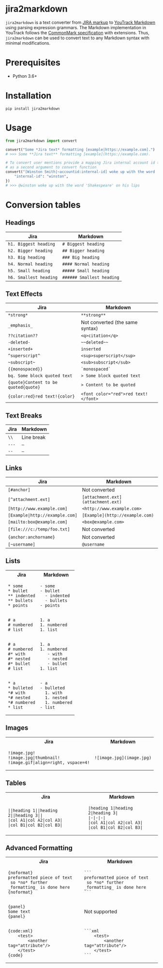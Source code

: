 # jira2markdown

`jira2markdown` is a text converter from [JIRA markup](https://jira.atlassian.com/secure/WikiRendererHelpAction.jspa?section=all) to [YouTrack Markdown](https://www.jetbrains.com/help/youtrack/standalone/youtrack-markdown-syntax-issues.html) using parsing expression grammars. The Markdown implementation in YouTrack follows the [CommonMark specification](https://spec.commonmark.org/0.29/) with extensions. Thus, `jira2markdown` can be used to convert text to any Markdown syntax with minimal modifications.

# Prerequisites

- Python 3.6+

# Installation

```
pip install jira2markdown
```

# Usage

```python
from jira2markdown import convert

convert("Some *Jira text* formatting [example|https://example.com].")
# >>> Some **Jira text** formatting [example](https://example.com).

# To convert user mentions provide a mapping Jira internal account id to username 
# as a second argument to convert function
convert("[Winston Smith|~accountid:internal-id] woke up with the word 'Shakespeare' on his lips", {
    "internal-id": "winston",
})
# >>> @winston woke up with the word 'Shakespeare' on his lips
```

# Conversion tables

## Headings

| Jira | Markdown |
|------|----------|
|`h1. Biggest heading`|`# Biggest heading`|
|`h2. Bigger heading`|`## Bigger heading`|
|`h3. Big heading`|`### Big heading`|
|`h4. Normal heading`|`#### Normal heading`|
|`h5. Small heading`|`##### Small heading`|
|`h6. Smallest heading`|`###### Smallest heading`|

## Text Effects

| Jira | Markdown |
|------|----------|
|`*strong*`|`**strong**`|
|`_emphasis_`|Not converted (the same syntax)|
|`??citation??`|`<q>citation</q>`|
|`-deleted-`|`~~deleted~~`|
|`+inserted+`|`inserted`|
|`^superscript^`|`<sup>superscript</sup>`|
|`~subscript~`|`<sub>subscript</sub>`|
|`{{monospaced}}`|`` `monospaced` ``|
|`bq. Some block quoted text`|`> Some block quoted text`|
|`{quote}Content to be quoted{quote}`|`> Content to be quoted`|
|`{color:red}red text!{color}`|`<font color="red">red text!</font>`|

## Text Breaks

| Jira | Markdown |
|------|----------|
|`\\`|Line break|
|`---`|`—`|
|`--`|`–`|

## Links

| Jira | Markdown |
|------|----------|
|`[#anchor]`|Not converted|
|`[^attachment.ext]`|`[attachment.ext](attachment.ext)`|
|`[http://www.example.com]`|`<http://www.example.com>`|
|`[Example\|http://example.com]`|`[Example](http://example.com)`|
|`[mailto:box@example.com]`|`<box@example.com>`|
|`[file:///c:/temp/foo.txt]`|Not converted|
|`{anchor:anchorname}`|Not converted|
|`[~username]`|`@username`|

## Lists

<table>
<tr>
<th>Jira</th>
<th>Markdown</th>
</tr>
<tr>
<td>

```
* some
* bullet
** indented
** bullets
* points
```
</td>
<td>

```
- some
- bullet
  - indented
  - bullets
- points
```
</td>
</tr>
<tr>
<td>

```
# a
# numbered
# list
```
</td>
<td>

```
1. a
1. numbered
1. list
```
</td>
</tr>
<tr>
<td>

```
# a
# numbered
#* with
#* nested
#* bullet
# list
```
</td>
<td>

```
1. a
1. numbered
   - with
   - nested
   - bullet
1. list
```
</td>
</tr>
<tr>
<td>

```
* a
* bulleted
*# with
*# nested
*# numbered
* list
```
</td>
<td>

```
- a
- bulleted
  1. with
  1. nested
  1. numbered
- list
```
</td>
</tr>
</table>

## Images

<table>
<tr>
<th>Jira</th>
<th>Markdown</th>
</tr>
<tr>
<td>

```
!image.jpg!
!image.jpg|thumbnail!
!image.gif|align=right, vspace=4!
```
</td>
<td>

```
![image.jpg](image.jpg)
```
</td>
</tr>
</table>

## Tables

<table>
<tr>
<th>Jira</th>
<th>Markdown</th>
</tr>
<tr>
<td>

```
||heading 1||heading 2||heading 3||
|col A1|col A2|col A3|
|col B1|col B2|col B3|

```
</td>
<td>

```
|heading 1|heading 2|heading 3|
|-|-|-|
|col A1|col A2|col A3|
|col B1|col B2|col B3|
```
</td>
</tr>
</table>

## Advanced Formatting

<table>
<tr>
<th>Jira</th>
<th>Markdown</th>
</tr>
<tr>
<td>

```
{noformat}
preformatted piece of text
 so *no* further _formatting_ is done here
{noformat}
```
</td>
<td>

````
```
preformatted piece of text
 so *no* further _formatting_ is done here
```
````
</td>
</tr>
<tr>
<td>

```
{panel}
Some text
{panel}
```
</td>
<td>Not supported</td>
</tr>
<tr>
<td>

```
{code:xml}
    <test>
        <another tag="attribute"/>
    </test>
{code}
```
</td>
<td>

````
```xml
    <test>
        <another tag="attribute"/>
    </test>
```
````
</td>
</tr>
</table>
